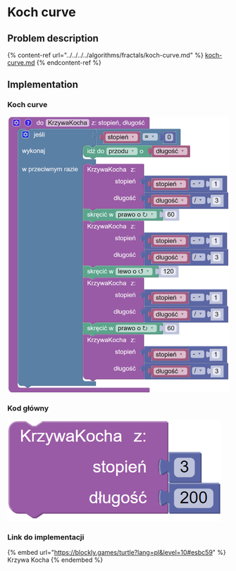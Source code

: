 # Koch curve

## Problem description

{% content-ref url="../../../../algorithms/fractals/koch-curve.md" %}
[koch-curve.md](../../../../algorithms/fractals/koch-curve.md)
{% endcontent-ref %}

## Implementation

### Koch curve

![Funkcja rysujące krzywą Kocha](<../../../../.gitbook/assets/image (14).png>)

### Kod główny

![Wywołanie funkcji rysującej krzywą Kocha](<../../../../.gitbook/assets/image (15).png>)

### Link do implementacji

{% embed url="https://blockly.games/turtle?lang=pl&level=10#esbc59" %}
Krzywa Kocha
{% endembed %}
